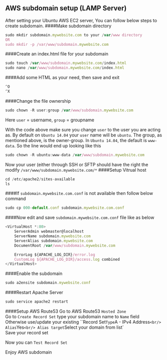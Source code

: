 ## AWS subdomain setup (LAMP Server)
After setting your Ubuntu AWS EC2 server, You can follow below steps to create subdomain.
####Make subdomain directory
```javascript
sudo mkdir subdomain.mywebsite.com to your /var/www directory
OR
sudo mkdir -p /var/www/subdomain.mywebsite.com
```
####Create an index.html file for your subdomain
```javascript
sudo touch /var/www/subdomain.mywebsite.com/index.html
sudo nano /var/www/subdomain.mywebsite.com/index.html
```
####Add some HTML as your need, then save and exit
```javascript
^O
^X
```
####Change the file ownership
```javascript
sudo chown -R user:group /var/www/subdomain.mywebsite.com
```
Here `user` = username, `group` = groupname <br/>

With the code above make sure you change `user` to the user you are acting as. By default on `Ubuntu 14.04` your `user` name will be `ubuntu`. The group, as mentioned above, is the owner-group. In `Ubuntu 14.04`, the default is `www-data`. So the line would end up looking like this <br/>
```javascript
sudo chown -R ubuntu:www-data /var/www/subdomain.mywebsite.com
```
Now your user (either through SSH or SFTP should have the right the modify `/var/www/subdomain.mywebsite.com/*`
####Setup Vitrual host
```javascript
cd /etc/apache2/sites-available
ls
```
####If `subdomain.mywebsite.com.conf` is not available then follow below command
```javascript
sudo cp 000-default.conf subdomain.mywebsite.com.conf
```
####Now edit and save `subdomain.mywebsite.com.conf` file like as below
```javascript
<VirtualHost *:80>
	ServerAdmin webmaster@localhost
	ServerName subdomain.mywebsite.com
	ServerAlias subdomain.mywebsite.com
	DocumentRoot /var/www/subdomain.mywebsite.com

	ErrorLog ${APACHE_LOG_DIR}/error.log
	CustomLog ${APACHE_LOG_DIR}/access.log combined
</VirtualHost>
```
####Enable the subdomain
```javascript
sudo a2ensite subdomain.mywebsite.conf
```
####Restart Apache Server
```javascript
sudo service apache2 restart
```
####Setup AWS Route53
Go to AWS Route53 `Hosted Zone` <br/>
Go to `Create Record Set` type your subdomain name to `Name` field <br/>
Otherwise use/update your existing ``Record Set`
Type `A - IPv4 Address` <br/>
Alias `Yes` <br/>
Alias target `Select your domain from list` <br/>
Save your record set

Now you can `Test Record Set`

Enjoy AWS subdomain
